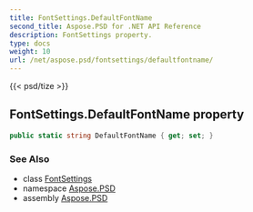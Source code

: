 ```yaml
---
title: FontSettings.DefaultFontName
second_title: Aspose.PSD for .NET API Reference
description: FontSettings property. 
type: docs
weight: 10
url: /net/aspose.psd/fontsettings/defaultfontname/
---
```

{{< psd/tize >}}
## FontSettings.DefaultFontName property

```csharp
public static string DefaultFontName { get; set; }
```

### See Also

* class [FontSettings](../)
* namespace [Aspose.PSD](../../fontsettings/)
* assembly [Aspose.PSD](../../../)


